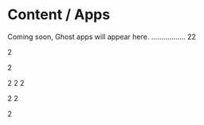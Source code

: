 # Content / Apps

Coming soon, Ghost apps will appear here. .................
22


2




2

2
2
2

2
2

2